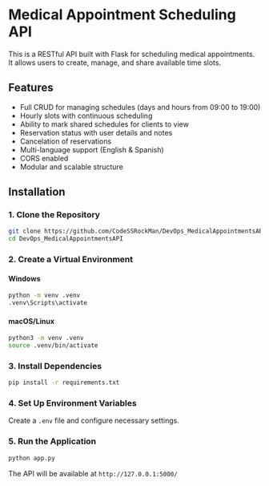 # Medical Appointment Scheduling API

This is a RESTful API built with Flask for scheduling medical appointments. It allows users to create, manage, and share available time slots.

## Features
- Full CRUD for managing schedules (days and hours from 09:00 to 19:00)
- Hourly slots with continuous scheduling
- Ability to mark shared schedules for clients to view
- Reservation status with user details and notes
- Cancelation of reservations
- Multi-language support (English & Spanish)
- CORS enabled
- Modular and scalable structure

## Installation

### 1. Clone the Repository
```bash
git clone https://github.com/CodeSSRockMan/DevOps_MedicalAppointmentsAPI.git
cd DevOps_MedicalAppointmentsAPI
```

### 2. Create a Virtual Environment
#### Windows
```bash
python -m venv .venv
.venv\Scripts\activate
```

#### macOS/Linux
```bash
python3 -m venv .venv
source .venv/bin/activate
```

### 3. Install Dependencies
```bash
pip install -r requirements.txt
```

### 4. Set Up Environment Variables
Create a `.env` file and configure necessary settings.

### 5. Run the Application
```bash
python app.py
```

The API will be available at `http://127.0.0.1:5000/`
